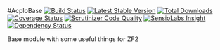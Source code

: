 #AcploBase
[![Build Status](https://travis-ci.org/Lansoweb/AcploBase.svg?branch=master)](https://travis-ci.org/Lansoweb/AcploBase) [![Latest Stable Version](https://poser.pugx.org/acplo/losbase/v/stable.svg)](https://packagist.org/packages/acplo/acplobase) [![Total Downloads](https://poser.pugx.org/acplo/acplobase/downloads.svg)](https://packagist.org/packages/acplo/acplobase) [![Coverage Status](https://coveralls.io/repos/Lansoweb/AcploBase/badge.svg)](https://coveralls.io/r/Lansoweb/AcploBase) [![Scrutinizer Code Quality](https://scrutinizer-ci.com/g/Lansoweb/AcploBase/badges/quality-score.png?b=master)](https://scrutinizer-ci.com/g/Lansoweb/AcploBase/?branch=master) [![SensioLabs Insight](https://img.shields.io/sensiolabs/i/72de3f91-4d5b-4d34-a653-197975ce4c17.svg?style=flat)](https://insight.sensiolabs.com/projects/72de3f91-4d5b-4d34-a653-197975ce4c17) [![Dependency Status](https://www.versioneye.com/user/projects/54da829bc1bbbd5f820002d2/badge.svg?style=flat)](https://www.versioneye.com/user/projects/54da829bc1bbbd5f820002d2)

Base module with some useful things for ZF2
